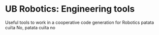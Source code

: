 # UB Robotics: Engineering tools

Useful tools to work in a cooperative code generation for Robotics
patata cuïta
No, patata cuïta no
